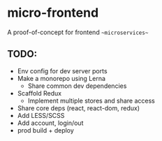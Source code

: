# micro-frontend

A proof-of-concept for frontend `~microservices~`

## TODO:

- Env config for dev server ports
- Make a monorepo using Lerna
  - Share common dev dependencies
- Scaffold Redux
    - Implement multiple stores and share access
- Share core deps (react, react-dom, redux)
- Add LESS/SCSS
- Add account, login/out
- prod build + deploy
